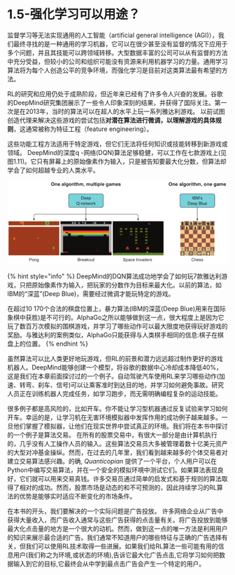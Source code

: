 # 1.5-强化学习可以用途？

监督学习等无法实现通用的人工智能（artificial general intelligence \(AGI\)），我们最终寻找的是一种通用的学习机器，它可以在很少甚至没有监督的情况下应用于多个问题，并且其技能可以跨领域转移。大型数据丰富的公司可以从有监督的方法中充分受益，但较小的公司和组织可能没有资源来利用机器学习的力量。通用学习算法将为每个人创造公平的竞争环境，而强化学习是目前对这类算法最有希望的方法。

RL的研究和应用仍处于成熟阶段，但近年来已经有了许多令人兴奋的发展。谷歌的DeepMind研究集团展示了一些令人印象深刻的结果，并获得了国际关注。第一次是在2013年，当时的算法可以在超人的水平上玩一系列雅达利游戏。 以前试图创造代理来解决这些游戏的尝试包括**对潜在算法进行微调，以理解游戏的具体规则**，这通常被称为特征工程（feature engineering）。

这些功能工程方法适用于特定游戏，但它们无法将任何知识或技能转移到新游戏或领域。 DeepMind的深度q -网络\(DQN\)算法足够稳健，可以工作在七款游戏上\(见图1.11\)。它只有屏幕上的原始像素作为输入，只是被告知要最大化分数，但算法却学会了如何超越专业的人类水平。

![](../../.gitbook/assets/image%20%2842%29.png)

{% hint style="info" %}
DeepMind的DQN算法成功地学会了如何玩7款雅达利游戏，只把原始像素作为输入，把玩家的分数作为目标来最大化。以前的算法，如IBM的“深蓝”\(Deep Blue\)，需要经过微调才能玩特定的游戏。

在超过10 170个合法的棋盘位置上，暴力算法\(IBM的深蓝\(Deep Blue\)用来在国际象棋中获胜\)是不可行的。AlphaGo之所以能够做到这一点，很大程度上是因为它玩了数百万次模拟的围棋游戏，并学习了哪些动作可以最大限度地获得玩好游戏的奖励。与雅达利的案例类似，AlphaGo只能获得与人类棋手相同的信息:棋子在棋盘上的位置。
{% endhint %}

虽然算法可以比人类更好地玩游戏，但RL的前景和潜力远远超过制作更好的游戏机器人。DeepMind能够创建一个模型，将谷歌的数据中心冷却成本降低40%，这是我们在本章前面探讨过的一个例子。自动驾驶汽车使用RL来学习哪些动作\(加速、转弯、刹车、信号\)可以让乘客准时到达目的地，并学习如何避免事故。研究人员正在训练机器人完成任务，如学习跑步，而无需明确编程复杂的运动技能。

很多例子都是高风险的，比如开车。你不能让学习型机器通过反复试验来学习如何开车。幸运的是，让学习机在无害环境模拟器中发挥作用的成功例子越来越多。一旦他们掌握了模拟器，让他们在现实世界中尝试真正的环境。我们将在本书中探讨的一个例子是算法交易。 在所有的股票交易中，有很大一部分是由计算机执行的，几乎没有人工操作人员的输入。这些算法交易员大多被管理着数十亿美元资产的大型对冲基金操纵。然而，在过去的几年里，我们看到越来越多的个体交易者对建立交易算法感兴趣。的确, _Quanticopian_ 提供了一个平台，个人用户可以在Python中编写交易算法，并在一个安全的模拟环境中测试它们。如果算法表现良好，它们就可以用来交易真钱。许多交易员通过简单的启发式和基于规则的算法取得了相对的成功。然而，股票市场是动态的和不可预测的，因此持续学习的RL算法的优势是能够实时适应不断变化的市场条件。

在本书的开头，我们要解决的一个实际问题是广告投放。 许多网络企业从广告中获得大量收入，而广告收入通常与这些广告获得的点击量有关。将广告投放到能够最大化点击量的地方是一个很大的动机。然而，做到这一点的唯一方法是利用用户的知识来展示最合适的广告。我们通常不知道用户的哪些特征与正确的广告选择有关，但我们可以使用RL技术取得一些进展。如果我们给RL算法一些可能有用的信息用户\(我们称之为环境,或状态的环境\),告诉它最大化广告点击,它将学习如何把数据输入到它的目标,它最终会从中学到最点击广告会产生一个特定的用户。







